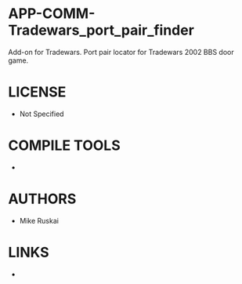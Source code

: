 APP-COMM-Tradewars_port_pair_finder
===================================

Add-on for Tradewars. Port pair locator for Tradewars 2002 BBS door game.

LICENSE
===============
* Not Specified

COMPILE TOOLS
===============
* 

AUTHORS
===============
* Mike Ruskai

LINKS
===============
* 
